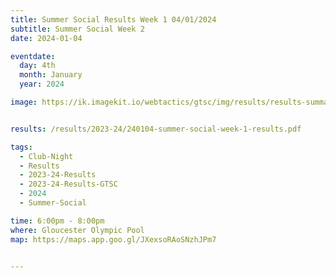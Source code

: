 ```yaml
---
title: Summer Social Results Week 1 04/01/2024
subtitle: Summer Social Week 2
date: 2024-01-04

eventdate:
  day: 4th
  month: January
  year: 2024

image: https://ik.imagekit.io/webtactics/gtsc/img/results/results-summary-26.jpg


results: /results/2023-24/240104-summer-social-week-1-results.pdf

tags:
  - Club-Night
  - Results
  - 2023-24-Results
  - 2023-24-Results-GTSC
  - 2024
  - Summer-Social

time: 6:00pm - 8:00pm
where: Gloucester Olympic Pool
map: https://maps.app.goo.gl/JXexsoRAoSNzhJPm7


---
```





